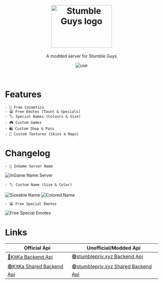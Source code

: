<div align=center>

# <img src="https://cdn.discordapp.com/attachments/1032016653204074577/1039851704679669780/stumble-guys-logo-E3E4BE536E-seeklogo.com_1_1.png" alt="Stumble Guys logo" width="200" height="140">
A modded server for Stumble Guys

![use](https://skillicons.dev/icons?i=js,cs,dotnet)
</div>
<br>

# Features
  
    - 👕 Free Cosmetics
    - 😀 Free Emotes (Taunt & Specials)
    - 🏷️ Special Names (Colours & Size)
    - 🎮 Custom Games
    - 🛍️ Custom Shop & Pass
    - 🎨 Custom Textures (Skins & Maps)

# Changelog
    - 📄 InGame Server Name
<img src="https://cdn.discordapp.com/attachments/1032016653204074577/1039615952939130910/image.png" alt="InGame Name Server">

    - 🏷️ Custom Name (Size & Color)
<img src="https://cdn.discordapp.com/attachments/1032016653204074577/1039853613297696778/image_1.png" alt="Sizeable Name">
<img src="https://cdn.discordapp.com/attachments/1032016653204074577/1039854230418227260/image_2.png" alt="Colored Name">

    - 😀 Free Special Emotes
<img src="https://cdn.discordapp.com/attachments/1032016653204074577/1039856952106307714/image.png" alt="Free Special Emotes">

# Links

| Official Api  | Unofficial/Modded Api |
| ------------- | ------------- |
| [🔴KitKa Backend Api](https://api.stumbleguys.com/)| [🟢stumblepriv.xyz Backend Api](http://server1.stumblepriv.xyz/)
| [🟢KitKa Shared Backend Api](https://api.stumbleguys.com/shared/)| [🟢stumblepriv.xyz Shared Backend Api](http://server1.stumblepriv.xyz/shared/1/)
